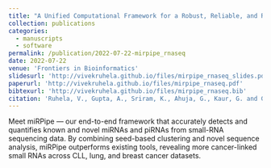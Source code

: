 ```yaml
---
title: "A Unified Computational Framework for a Robust, Reliable, and Reproducible Identification of Novel miRNAs From the RNA Sequencing Data"
collection: publications
categories:
  - manuscripts
  - software
permalink: /publication/2022-07-22-mirpipe_rnaseq
date: 2022-07-22
venue: 'Frontiers in Bioinformatics'
slidesurl: 'http://vivekruhela.github.io/files/mirpipe_rnaseq_slides.pdf'
paperurl: 'http://vivekruhela.github.io/files/mirpipe_rnaseq.pdf'
bibtexurl: 'http://vivekruhela.github.io/files/mirpipe_rnaseq.bib'
citation: 'Ruhela, V., Gupta, A., Sriram, K., Ahuja, G., Kaur, G. and Gupta, R., 2022. A Unified Computational Framework for a Robust, Reliable, and Reproducible Identification of Novel miRNAs From the RNA Sequencing Data. <i>Frontiers in Bioinformatics</i>, 2, p.842051.'
---
```

Meet miRPipe — our end-to-end framework that accurately detects and quantifies known and novel miRNAs and piRNAs from small-RNA sequencing data. By combining seed-based clustering and novel sequence analysis, miRPipe outperforms existing tools, revealing more cancer-linked small RNAs across CLL, lung, and breast cancer datasets.


